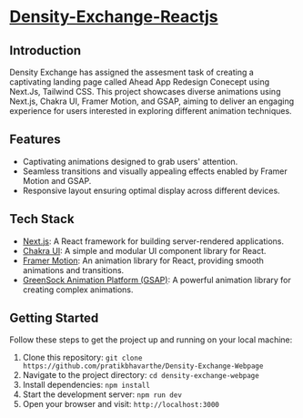 # [Density-Exchange-Reactjs](https://density-exchange-webpage.vercel.app/)



## Introduction

 Density Exchange has assigned the assesment task of creating a captivating landing page called Ahead App Redesign Conecept using Next.Js, Tailwind CSS. This project showcases diverse animations using Next.js, Chakra UI, Framer Motion, and GSAP, aiming to deliver an engaging experience for users interested in exploring different animation techniques.

## Features

- Captivating animations designed to grab users' attention.
- Seamless transitions and visually appealing effects enabled by Framer Motion and GSAP.
- Responsive layout ensuring optimal display across different devices.


## Tech Stack

- [Next.js](https://nextjs.org/): A React framework for building server-rendered applications.
- [Chakra UI](https://chakra-ui.com/): A simple and modular UI component library for React.
- [Framer Motion](https://www.framer.com/motion/): An animation library for React, providing smooth animations and transitions.
- [GreenSock Animation Platform (GSAP)](https://greensock.com/gsap/): A powerful animation library for creating complex animations.

## Getting Started

Follow these steps to get the project up and running on your local machine:

1. Clone this repository: `git clone https://github.com/pratikbhavarthe/Density-Exchange-Webpage`
2. Navigate to the project directory: `cd density-exchange-webpage`
3. Install dependencies: `npm install`
4. Start the development server: `npm run dev`
5. Open your browser and visit: `http://localhost:3000`




